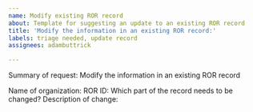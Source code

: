 ```yaml
---
name: Modify existing ROR record
about: Template for suggesting an update to an existing ROR record
title: 'Modify the information in an existing ROR record:'
labels: triage needed, update record
assignees: adambuttrick

---
```


Summary of request: Modify the information in an existing ROR record

Name of organization: 
ROR ID: 
Which part of the record needs to be changed?
Description of change:
